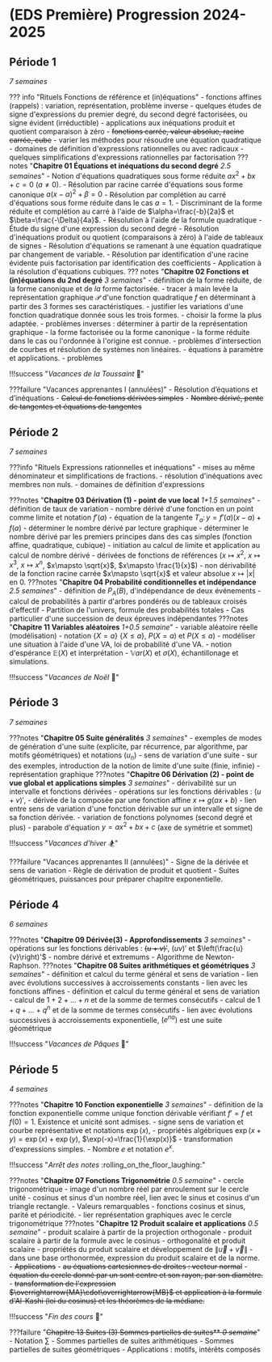 # (EDS Première) Progression 2024-2025
  
## Période 1 
_7 semaines_


??? info   "Rituels Fonctions de référence et (in)équations"
	- fonctions affines (rappels) : variation, représentation, problème inverse
	- quelques études de signe d'expressions du premier degré, du second degré factorisées,  ou signe évident (irréductible)
	- applications aux inéquations produit et quotient comparaison à zéro 
	- ~~fonctions carrée, valeur absolue, racine carrée, cube~~ 
	- varier les méthodes pour résoudre une équation quadratique
	- domaines de définition d'expressions rationnelles ou avec radicaux 
	- quelques simplifications d'expressions rationnelles par factorisation
??? notes "**Chapitre 01 Équations et inéquations du second degré** _2.5 semaines_"
	- Notion d'équations quadratiques sous forme réduite $ax^2+bx+c=0$ ($a\neq0$).
	- Résolution par racine carrée d'équations sous forme canonique $a(x-\alpha)^2+\beta=0$
	- Résolution par complétion au carré d'équations sous forme réduite dans le cas $a=1$.
	- Discriminant de la forme réduite et complétion au carré à l'aide de $\alpha=\frac{-b}{2a}$ et $\beta=\frac{-\Delta}{4a}$.
	- Résolution à l'aide de la formule quadratique
	- Étude du signe d'une expression du second degré
	- Résolution d'inéquations produit ou quotient (comparaisons à zéro) à l'aide de tableaux de signes
	- Résolution d'équations se ramenant à une équation quadratique par changement de variable. 
	- Résolution par identification d'une racine évidente puis factorisation par identification des coefficients
	- Application à la résolution d'équations cubiques. 
??? notes   "**Chapitre 02 Fonctions et (in)équations du 2nd degré** _3 semaines_"
	- définition de la forme réduite, de la forme canonique et de _la_ forme factorisée.
	- tracer à main levée la représentation graphique $\mathscr{P}$ d'une fonction quadratique $f$ en déterminant à partir des 3 formes ses caractéristiques.
	- justifier les variations d'une fonction quadratique donnée sous les trois formes.
	- choisir la forme la plus adaptée.
	- problèmes inverses : déterminer à partir de la représentation graphique 
		- la forme factorisée ou la forme canonique
		- la forme réduite dans le cas ou l'ordonnée à l'origine est connue.
	- problèmes d'intersection de courbes et résolution de systèmes non linéaires.
	- équations à paramètre et applications.
	- problèmes


!!!success  "_Vacances de la Toussaint_ :angel:"

 
???failure "Vacances apprenantes I (annulées)"
	- Résolution d’équations  et d’inéquations 
	- ~~Calcul de fonctions dérivées simples~~
	- ~~Nombre dérivé, pente de tangentes et équations de tangentes~~
 
 
 

## Période 2  
_7 semaines_	

???info  "Rituels Expressions rationnelles et inéquations" 
	- mises au même dénominateur et simplifications de fractions.
	- résolution d'inéquations avec membres non nuls.
	- domaines de définition d'expressions
  
???notes "**Chapitre 03 Dérivation (1) - point de vue local** _1+1.5 semaines_"
    - définition de taux de variation
    - nombre dérivé d'une fonction en un point comme limite et notation $f'(a)$
    - équation de la tangente $T_a\colon y=f'(a)(x-a)+f(a)$
    - déterminer le nombre dérivé par lecture graphique
    - déterminer le nombre dérivé par les premiers principes dans des cas simples (fonction affine, quadratique, cubique) 
	- initiation au calcul de limite et application au calcul de nombre dérivé 
    - dérivées de fonctions de références ($x\mapsto x^2$, $x\mapsto x^3$, $x\mapsto x^n$, $x\mapsto \sqrt{x}$, $x\mapsto \frac{1}{x}$)
    - non dérivabilité de la fonction racine carrée $x\mapsto \sqrt{x}$ et valeur absolue $x\mapsto |x|$ en $0$.
???notes "**Chapitre 04 Probabilité conditionnelles et indépendance** _2.5 semaines_"
    - définition de $P_A(B)$, d'indépendance de deux événements
    - calcul de probabilités à partir d'arbres pondérés ou de tableaux croisés d'effectif
    - Partition de l'univers, formule des probabilités totales
    - Cas particulier d'une succession de deux épreuves indépendantes
???notes "**Chapitre 11 Variables aléatoires** _1+0.5 semaine_"
    - variable aléatoire réelle (modélisation)
    - notation $\{X=a\}$ $\{X\leqslant a\}$, $P(X=a)$ et $P(X\leqslant a)$
    - modéliser une situation à l'aide d'une VA, loi de probabilité d'une VA.
    - notion d'espérance $\mathbb{E}(X)$ et interprétation
    - $\mathbb{V}ar(X)$ et $\sigma(X)$, échantillonage et simulations. 
 

!!!success  "_Vacances de Noël_ :santa:"
   

## Période 3  
_7 semaines_

???notes "**Chapitre 05 Suite généralités** _3 semaines_"
    - exemples de modes de génération d'une suite (explicite, par récurrence, par algorithme, par motifs géométriques) et notations $(u_n)$
    - sens de variation d'une suite
    - sur des exemples, introduction de la notion de limite d'une suite (finie, infinie)
    - représentation graphique 
???notes "**Chapitre 06 Dérivation (2) - point de vue global et applications simples** _3 semaines_"
    - dérivabilité sur un intervalle et fonctions dérivées
    - opérations sur les fonctions dérivables : $(u+v)'$, 
    - dérivée de la composée par une fonction affine $x\mapsto g(ax+b)$
    - lien entre sens de variation d'une fonction dérivable sur un intervalle et signe de sa fonction dérivée.
    - variation de fonctions polynomes (second degré et plus)
    - parabole d'équation $y=ax^2+bx+c$ (axe de symétrie et sommet) 

!!!success  "_Vacances d'hiver_ :snowboarder:"

 
???failure "Vacances apprenantes II (annulées)"
	- Signe de la dérivée et sens de variation 
	- Règle de dérivation de produit et quotient
	- Suites géométriques, puissances pour préparer chapitre exponentielle.
 
  
## Période 4 
_6 semaines_

???notes "**Chapitre 09 Dérivée(3) - Approfondissements** _3 semaines_"
	- opérations sur les fonctions dérivables : ~~$(u+v)'$~~, $(uv)'$ et $\left(\frac{u}{v}\right)'$ 
	- nombre dérivé et extremums
	- Algorithme de Newton-Raphson. 
???notes "**Chapitre 08 Suites arithmétiques et géométriques** _3 semaines_"
	- définition et calcul du terme général et sens de variation
	- lien avec évolutions successives à accroissements constants
	- lien avec les fonctions affines
	- définition et calcul du terme général et sens de variation
	- calcul de $1+2+\ldots+n$ et de la somme de termes consécutifs 
	- calcul de $1+q+\ldots+q^n$ et de la somme de termes consécutifs 
	- lien avec évolutions successives à accroissements exponentielle, $(e^{na})$ est une suite géométrique 


!!!success  "_Vacances de Pâques_ :egg:"
  
## Période 5 
_4 semaines_

???notes "**Chapitre 10 Fonction exponentielle** _3 semaines_"
	- définition de la fonction exponentielle comme unique fonction dérivable vérifiant $f'=f$ et $f(0)=1$. Existence et unicité sont admises.
	- signe sens de variation et courbe représentative et notations $\exp(x)$,
	- propriétés algébriques $\exp(x+y)=\exp(x)+\exp(y)$, $\exp(-x)=\frac{1}{\exp(x)}$
	- transformation d'expressions simples. 
	- Nombre $e$ et notation $e^x$. 
	
!!!success  "_Arrêt des notes_ :rolling_on_the_floor_laughing:"

  
???notes "**Chapitre 07 Fonctions Trigonométrie** _0.5 semaine_"
	- cercle trigonométrique
	- image d'un nombre réel par enroulement sur le cercle unité
	- cosinus et sinus d'un nombre réel, lien avec le sinus et cosinus d'un triangle rectangle. 
	- Valeurs remarquables
	- fonctions cosinus et sinus, parité et périodicité.
	- lier représentation graphiques avec le cercle trigonométrique 
???notes "**Chapitre 12 Produit scalaire et applications** _0.5 semaine_"
	- produit scalaire à partir de la projection orthogonale 
	- produit scalaire à partir de la formule avec le cosinus
	- orthogonalité et produit scalaire
	- propriétés du produit scalaire et développement de $\|\overrightarrow{u}+\overrightarrow{v}\|$
	- dans une base orthonormée, expression du produit scalaire et de la norme.  
	- ~~Applications~~
		- ~~au équations cartesiennes de droites : vecteur normal~~
		- ~~équation du cercle donné par un sont centre et son rayon, par son diamètre.~~
		- ~~transformation de l'expression $\overrightarrow{MA}\cdot\overrightarrow{MB}$ et application à la formule d'Al-Kashi (loi du cosinus) et les théorèmes de la médiane.~~

 

!!!success  "_Fin des cours_ :tada:"

???failure  "~~Chapitre 13 Suites (3) Sommes partielles de suites** _0 semaine_~~"
	- Notation $\sum$ 
	- Sommes partielles de suites arithmétiques
	- Sommes partielles de suites géométriques
	- Applications : motifs, intérêts composés  
 